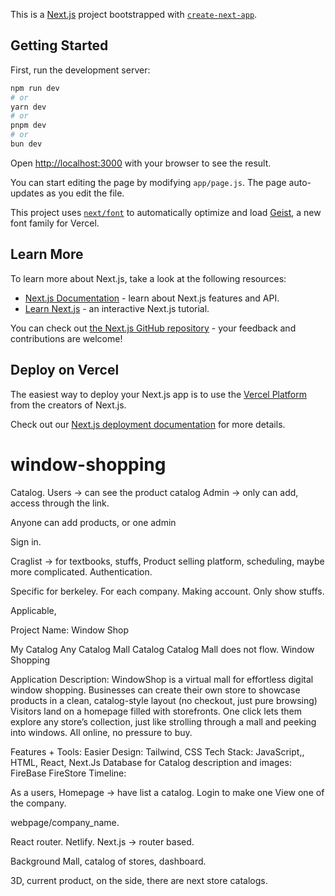 This is a [Next.js](https://nextjs.org) project bootstrapped with [`create-next-app`](https://github.com/vercel/next.js/tree/canary/packages/create-next-app).

## Getting Started

First, run the development server:

```bash
npm run dev
# or
yarn dev
# or
pnpm dev
# or
bun dev
```

Open [http://localhost:3000](http://localhost:3000) with your browser to see the result.

You can start editing the page by modifying `app/page.js`. The page auto-updates as you edit the file.

This project uses [`next/font`](https://nextjs.org/docs/app/building-your-application/optimizing/fonts) to automatically optimize and load [Geist](https://vercel.com/font), a new font family for Vercel.

## Learn More

To learn more about Next.js, take a look at the following resources:

- [Next.js Documentation](https://nextjs.org/docs) - learn about Next.js features and API.
- [Learn Next.js](https://nextjs.org/learn) - an interactive Next.js tutorial.

You can check out [the Next.js GitHub repository](https://github.com/vercel/next.js) - your feedback and contributions are welcome!

## Deploy on Vercel

The easiest way to deploy your Next.js app is to use the [Vercel Platform](https://vercel.com/new?utm_medium=default-template&filter=next.js&utm_source=create-next-app&utm_campaign=create-next-app-readme) from the creators of Next.js.

Check out our [Next.js deployment documentation](https://nextjs.org/docs/app/building-your-application/deploying) for more details.
# window-shopping

Catalog. 
Users -> can see the product catalog
Admin ->  only can add, access through the link. 

Anyone can add products, or one admin

Sign in. 



Craglist -> for textbooks, stuffs, 
Product selling platform, scheduling, maybe more complicated. 
Authentication. 

Specific for berkeley.  For each company. 
Making account. Only show stuffs. 

Applicable, 

Project Name: Window Shop

My Catalog
Any Catalog
Mall Catalog
Catalog Mall does not flow.
Window Shopping 

Application Description: 
WindowShop is a virtual mall for effortless digital window shopping. Businesses can create their own store to showcase products in a clean, catalog-style layout (no checkout, just pure browsing) 
Visitors land on a homepage filled with storefronts. One click lets them explore any store’s collection, just like strolling through a mall and peeking into windows. All online, no pressure to buy.


Features + Tools:
Easier Design: Tailwind, CSS
Tech Stack: JavaScript,, HTML, React, Next.Js
Database for Catalog description and images: FireBase FireStore
Timeline:


As a users, 
Homepage -> have list a catalog.
Login to make one
View one of the company. 

webpage/company_name. 

React router. Netlify. 
Next.js -> router based. 

Background Mall, catalog of stores, dashboard. 

3D, current product, on the side, there are next store catalogs. 

